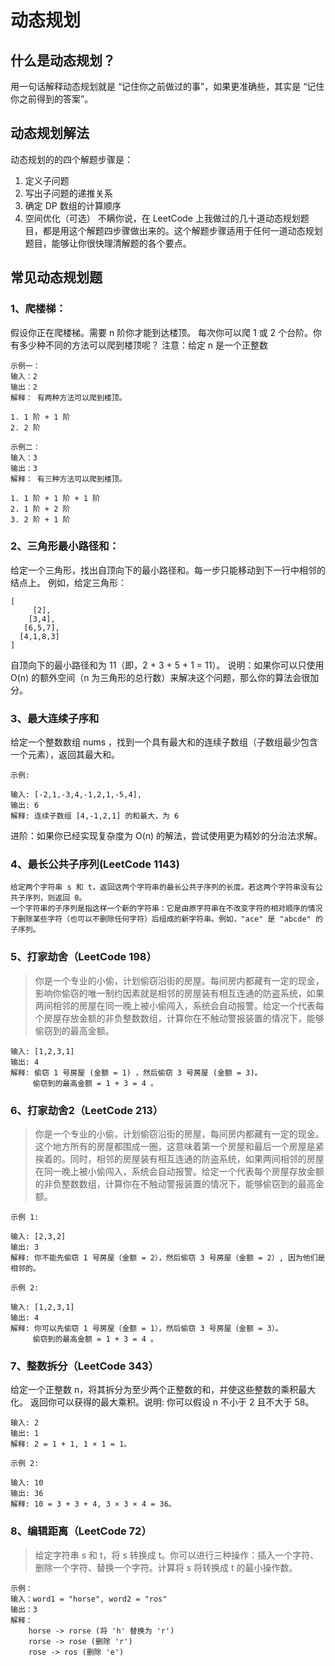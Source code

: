 # 动态规划
## 什么是动态规划？
用一句话解释动态规划就是 “记住你之前做过的事”，如果更准确些，其实是 “记住你之前得到的答案”。

## 动态规划解法
动态规划的的四个解题步骤是：
1. 定义子问题
2. 写出子问题的递推关系
3. 确定 DP 数组的计算顺序
4. 空间优化（可选）
不瞒你说，在 LeetCode 上我做过的几十道动态规划题目，都是用这个解题四步骤做出来的。这个解题步骤适用于任何一道动态规划题目，能够让你很快理清解题的各个要点。

## 常见动态规划题

### 1、爬楼梯：
假设你正在爬楼梯。需要 n 阶你才能到达楼顶。
每次你可以爬 1 或 2 个台阶。你有多少种不同的方法可以爬到楼顶呢？
注意：给定 n 是一个正整数
```
示例一：
输入：2
输出：2
解释： 有两种方法可以爬到楼顶。

1. 1 阶 + 1 阶
2. 2 阶

示例二：
输入：3
输出：3
解释： 有三种方法可以爬到楼顶。

1. 1 阶 + 1 阶 + 1 阶
2. 1 阶 + 2 阶
3. 2 阶 + 1 阶
```
### 2、三角形最小路径和：
给定一个三角形，找出自顶向下的最小路径和。每一步只能移动到下一行中相邻的结点上。
例如，给定三角形：
```
[
     [2],
    [3,4],
   [6,5,7],
  [4,1,8,3]
]
```
自顶向下的最小路径和为 11（即，2 + 3 + 5 + 1 = 11）。
说明：如果你可以只使用 O(n) 的额外空间（n 为三角形的总行数）来解决这个问题，那么你的算法会很加分。

### 3、最大连续子序和
给定一个整数数组 nums ，找到一个具有最大和的连续子数组（子数组最少包含一个元素），返回其最大和。
```
示例:

输入: [-2,1,-3,4,-1,2,1,-5,4],
输出: 6
解释: 连续子数组 [4,-1,2,1] 的和最大，为 6
```
进阶：如果你已经实现复杂度为 O(n) 的解法，尝试使用更为精妙的分治法求解。

### 4、最长公共子序列(LeetCode 1143)
```
给定两个字符串 s 和 t，返回这两个字符串的最长公共子序列的长度。若这两个字符串没有公共子序列，则返回 0。
一个字符串的子序列是指这样一个新的字符串：它是由原字符串在不改变字符的相对顺序的情况下删除某些字符（也可以不删除任何字符）后组成的新字符串。例如，"ace" 是 "abcde" 的子序列。
```
### 5、打家劫舍（LeetCode 198）
>你是一个专业的小偷，计划偷窃沿街的房屋。每间房内都藏有一定的现金，影响你偷窃的唯一制约因素就是相邻的房屋装有相互连通的防盗系统，如果两间相邻的房屋在同一晚上被小偷闯入，系统会自动报警。给定一个代表每个房屋存放金额的非负整数数组，计算你在不触动警报装置的情况下，能够偷窃到的最高金额。
```
输入: [1,2,3,1]
输出: 4
解释: 偷窃 1 号房屋 (金额 = 1) ，然后偷窃 3 号房屋 (金额 = 3)。
     偷窃到的最高金额 = 1 + 3 = 4 。
```

### 6、打家劫舍2（LeetCode 213）
>你是一个专业的小偷，计划偷窃沿街的房屋，每间房内都藏有一定的现金。这个地方所有的房屋都围成一圈，这意味着第一个房屋和最后一个房屋是紧挨着的。同时，相邻的房屋装有相互连通的防盗系统，如果两间相邻的房屋在同一晚上被小偷闯入，系统会自动报警。给定一个代表每个房屋存放金额的非负整数数组，计算你在不触动警报装置的情况下，能够偷窃到的最高金额。
```
示例 1:

输入: [2,3,2]
输出: 3
解释: 你不能先偷窃 1 号房屋（金额 = 2），然后偷窃 3 号房屋（金额 = 2）, 因为他们是相邻的。

示例 2:

输入: [1,2,3,1]
输出: 4
解释: 你可以先偷窃 1 号房屋（金额 = 1），然后偷窃 3 号房屋（金额 = 3）。
     偷窃到的最高金额 = 1 + 3 = 4 。
```

### 7、整数拆分（LeetCode 343）
给定一个正整数 n，将其拆分为至少两个正整数的和，并使这些整数的乘积最大化。 返回你可以获得的最大乘积。说明: 你可以假设 n 不小于 2 且不大于 58。
```
输入: 2
输出: 1
解释: 2 = 1 + 1, 1 × 1 = 1。

示例 2:

输入: 10
输出: 36
解释: 10 = 3 + 3 + 4, 3 × 3 × 4 = 36。
```

### 8、编辑距离（LeetCode 72）
> 给定字符串 s 和 t，将 s 转换成 t。你可以进行三种操作：插入一个字符、删除一个字符、替换一个字符。计算将 s 将转换成 t 的最小操作数。
```
示例：
输入：word1 = "horse", word2 = "ros"
输出：3
解释：
    horse -> rorse (将 'h' 替换为 'r')
    rorse -> rose (删除 'r')
    rose -> ros (删除 'e')
```